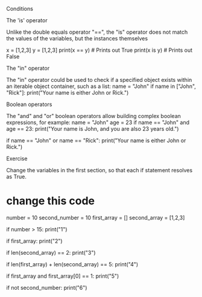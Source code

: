 Conditions

The 'is' operator

Unlike the double equals operator "==", the "is" operator does not match the values of the variables, but the instances themselves

x = [1,2,3]
y = [1,2,3]
print(x == y) # Prints out True
print(x is y) # Prints out False


The "in" operator

The "in" operator could be used to check if a specified object exists within an iterable object container, such as a list:
name = "John"
if name in ["John", "Rick"]:
    print("Your name is either John or Rick.")


Boolean operators

The "and" and "or" boolean operators allow building complex boolean expressions, for example:
name = "John"
age = 23
if name == "John" and age == 23:
    print("Your name is John, and you are also 23 years old.")

if name == "John" or name == "Rick":
    print("Your name is either John or Rick.")



Exercise

Change the variables in the first section, so that each if statement resolves as True.

# change this code
number = 10
second_number = 10
first_array = []
second_array = [1,2,3]

if number > 15:
    print("1")

if first_array:
    print("2")

if len(second_array) == 2:
    print("3")

if len(first_array) + len(second_array) == 5:
    print("4")

if first_array and first_array[0] == 1:
    print("5")

if not second_number:
    print("6")
